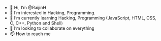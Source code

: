 - 👋 Hi, I’m @RaijinH
- 👀 I’m interested in Hacking, Programming.
- 🌱 I’m currently learning Hacking, Programming (JavaScript, HTML, CSS, C, C++, Python and Shell)
- 💞️ I’m looking to collaborate on everything
- 📫 How to reach me 

<!---
RaijinH/RaijinH is a ✨ special ✨ repository because its `README.md` (this file) appears on your GitHub profile.
You can click the Preview link to take a look at your changes.
--->
